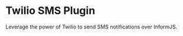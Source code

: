 Twilio SMS Plugin
==============

Leverage the power of Twilio to send SMS notifications over InformJS.

